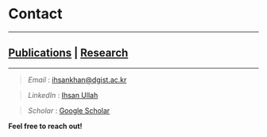 # Contact
---------------------------------------------------------
## [Publications](Pubs.md) | [Research](research.md)
---------------------------------------------------------

> *Email*    : [ihsankhan@dgist.ac.kr](mailto:ihsankhan@dgist.ac.kr)  

> *LinkedIn* : [Ihsan Ullah](https://www.linkedin.com/in/ihsan-ullah-phd-83b4a1104/)  

> *Scholar*  : [Google Scholar](https://scholar.google.com/citations?user=eod9uX0AAAAJ&hl=en)  

**Feel free to reach out!**  
